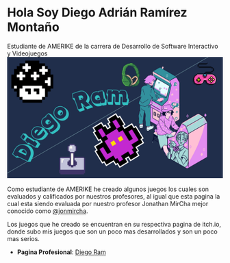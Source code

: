 # Hola Soy Diego Adrián Ramírez Montaño
Estudiante de AMERIKE de la carrera de Desarrollo de Software Interactivo y Videojuegos
![Banner](/IMG/Banner.png)

Como estudiante de AMERIKE he creado algunos juegos los cuales son evaluados y calificados por nuestros profesores, al igual que esta pagina la cual esta siendo evaluada por nuestro profesor Jonathan MirCha mejor conocido como [@jonmircha](https://jonmircha.com/).

Los juegos que he creado se encuentran en su respectiva pagina de itch.io, donde subo mis juegos que son un poco mas desarrollados y son un poco mas serios.

  - **Pagina Profesional**: [Diego Ram](https://diego-ram.itch.io)
